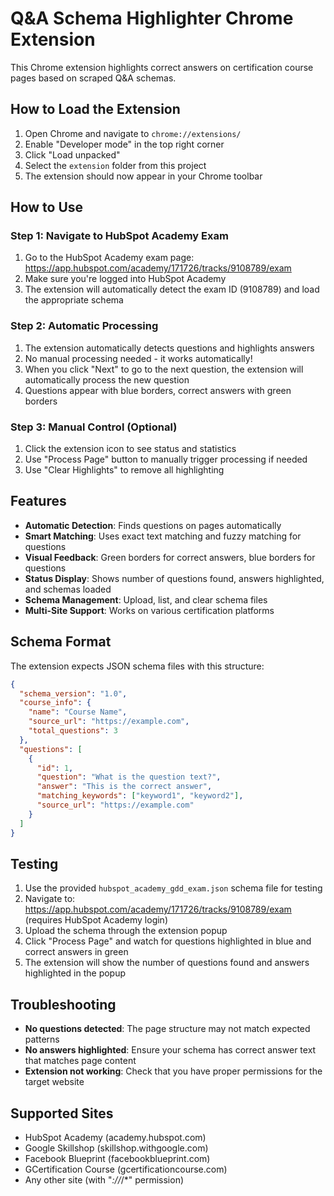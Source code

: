 # Q&A Schema Highlighter Chrome Extension

This Chrome extension highlights correct answers on certification course pages based on scraped Q&A schemas.

## How to Load the Extension

1. Open Chrome and navigate to `chrome://extensions/`
2. Enable "Developer mode" in the top right corner
3. Click "Load unpacked" 
4. Select the `extension` folder from this project
5. The extension should now appear in your Chrome toolbar

## How to Use

### Step 1: Navigate to HubSpot Academy Exam
1. Go to the HubSpot Academy exam page: https://app.hubspot.com/academy/171726/tracks/9108789/exam
2. Make sure you're logged into HubSpot Academy
3. The extension will automatically detect the exam ID (9108789) and load the appropriate schema

### Step 2: Automatic Processing
1. The extension automatically detects questions and highlights answers
2. No manual processing needed - it works automatically!
3. When you click "Next" to go to the next question, the extension will automatically process the new question
4. Questions appear with blue borders, correct answers with green borders

### Step 3: Manual Control (Optional)
1. Click the extension icon to see status and statistics
2. Use "Process Page" button to manually trigger processing if needed
3. Use "Clear Highlights" to remove all highlighting

## Features

- **Automatic Detection**: Finds questions on pages automatically
- **Smart Matching**: Uses exact text matching and fuzzy matching for questions
- **Visual Feedback**: Green borders for correct answers, blue borders for questions
- **Status Display**: Shows number of questions found, answers highlighted, and schemas loaded
- **Schema Management**: Upload, list, and clear schema files
- **Multi-Site Support**: Works on various certification platforms

## Schema Format

The extension expects JSON schema files with this structure:

```json
{
  "schema_version": "1.0",
  "course_info": {
    "name": "Course Name",
    "source_url": "https://example.com",
    "total_questions": 3
  },
  "questions": [
    {
      "id": 1,
      "question": "What is the question text?",
      "answer": "This is the correct answer",
      "matching_keywords": ["keyword1", "keyword2"],
      "source_url": "https://example.com"
    }
  ]
}
```

## Testing

1. Use the provided `hubspot_academy_gdd_exam.json` schema file for testing
2. Navigate to: https://app.hubspot.com/academy/171726/tracks/9108789/exam (requires HubSpot Academy login)
3. Upload the schema through the extension popup
4. Click "Process Page" and watch for questions highlighted in blue and correct answers in green
5. The extension will show the number of questions found and answers highlighted in the popup

## Troubleshooting

- **No questions detected**: The page structure may not match expected patterns
- **No answers highlighted**: Ensure your schema has correct answer text that matches page content
- **Extension not working**: Check that you have proper permissions for the target website

## Supported Sites

- HubSpot Academy (academy.hubspot.com)
- Google Skillshop (skillshop.withgoogle.com) 
- Facebook Blueprint (facebookblueprint.com)
- GCertification Course (gcertificationcourse.com)
- Any other site (with "*://*/*" permission)